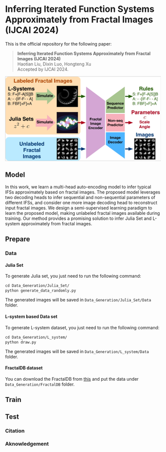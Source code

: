 # Inferring Iterated Function Systems Approximately from Fractal Images (IJCAI 2024)
This is the official repository for the following paper:

>**Inferring Iterated Function Systems Approximately from Fractal Images (IJCAI 2024)**
 <br>Haotian Liu, Dixin Luo, Hongteng Xu<br>
 Accepted by IJCAI 2024.
 
![Scheme](/assets/scheme.png "Learning Scheme")

## Model
In this work, we learn a multi-head auto-encoding model to infer typical IFSs approximately based on fractal images. The proposed model leverages two decoding heads to infer sequential and non-sequential parameters of different IFSs, and consider one more image decoding head to reconstruct input fractal images. We design a semi-supervised learning paradigm to learn the proposed model, making unlabeled
fractal images available during training. Our method provides a promising solution to infer Julia Set and L-system approximately from fractal images.

## Prepare

### Data
#### Julia Set
To generate Julia set, you just need to run the following command:
```
cd Data_Generation/Julia_Set/
python generate_data_randomly.py
```
The generated images will be saved in ```Data_Generation/Julia_Set/Data``` folder.

#### L-system based Data set
To generate L-system dataset, you just need to run the following command:
```
cd Data_Generation/L_system/
python draw.py
```
The generated images will be saved in ```Data_Generation/L_system/Data``` folder.

#### FractalDB dataset
You can download the FractalDB from [this](https://hirokatsukataoka16.github.io/Pretraining-without-Natural-Images/#dataset) and put the data under ```Data_Generation/FractalDB``` folder.

## Train

## Test

### Citation

### Aknowledgement


